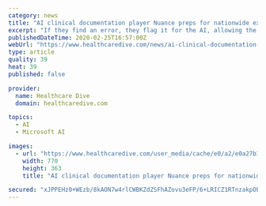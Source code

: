 ```yaml
---
category: news
title: "AI clinical documentation player Nuance preps for nationwide expansion"
excerpt: "If they find an error, they flag it for the AI, allowing the algorithm to learn from its mistakes ... Burlington, Massachusetts-based Nuance's so-called ambient clinical intelligence product is built on Microsoft Azure. Health systems pay for both hardware and software in a subscription model, Durlach said. Nuance contends it doesn't use ..."
publishedDateTime: 2020-02-25T16:57:00Z
webUrl: "https://www.healthcaredive.com/news/ai-clinical-documentation-player-nuance-preps-for-nationwide-expansion/572847/"
type: article
quality: 39
heat: 39
published: false

provider:
  name: Healthcare Dive
  domain: healthcaredive.com

topics:
  - AI
  - Microsoft AI

images:
  - url: "https://www.healthcaredive.com/user_media/cache/e0/a2/e0a27b181a798f2e3fc4f94ee68fe61e.jpg"
    width: 770
    height: 363
    title: "AI clinical documentation player Nuance preps for nationwide expansion"

secured: "xJPPEHz0+WEzb/8kAON7w4rlCWBKZdZSFhAZovu3eFP/6+LRICZ1RTnzakpOPPe4lLq9V29rQY5EzJUacBcUmSfVyn2tlk5/IyIrK5WanjiPz/tArn8KVNw/+wvXSXe/LveWwAjFw3UnTaxu3Keed1VHtcmwjliYTD6H7HUpIQYukOAF619yq7it6i5W9Gyv5kR8UJrbmSs5w5szOoI4lCI3kC/qVuChqJRAkwKp38lYngaOjURdO5Gbvd2szdbVIW/LEMs6JlDMlqKG5tOOUWamJUyshwImYG4cOtaSNscErXQyLM7Z1ubmqN6EZeaH;izuuPXbrfwzTjf66Mv9+fQ=="
---
```


